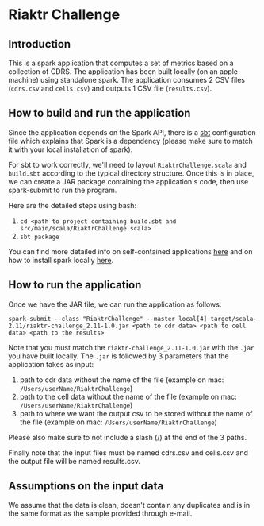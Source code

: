 # Riaktr Challenge

## Introduction
This is a spark application that computes a set of metrics based on a collection of CDRS. The application has been built locally (on an apple machine) using standalone spark. The application consumes 2 CSV files (`cdrs.csv` and `cells.csv`) and outputs 1 CSV file (`results.csv`).

## How to build and run the application
Since the application depends on the Spark API, there is a [sbt](https://www.scala-sbt.org/) configuration file which explains that Spark is a dependency (please make sure to match it with your local installation of spark). 

For sbt to work correctly, we'll need to layout `RiaktrChallenge.scala` and `build.sbt` according to the typical directory structure. Once this is in place, we can create a JAR package containing the application's code, then use spark-submit to run the program.

Here are the detailed steps using bash:
1. `cd <path to project containing build.sbt and src/main/scala/RiaktrChallenge.scala>`
2. `sbt package`

You can find more detailed info on self-contained applications [here](http://people.apache.org/~pwendell/spark-nightly/spark-master-docs/latest/quick-start.html#self-contained-applications) and on how to install spark locally [here](https://medium.com/luckspark/installing-spark-2-3-0-on-macos-high-sierra-276a127b8b85).

## How to run the application
Once we have the JAR file, we can run the application as follows:
```
spark-submit --class "RiaktrChallenge" --master local[4] target/scala-2.11/riaktr-challenge_2.11-1.0.jar <path to cdr data> <path to cell data> <path to the results>
```
Note that you must match the `riaktr-challenge_2.11-1.0.jar` with the `.jar` you have built locally. The `.jar` is followed by 3 parameters that the application takes as input:
1. path to cdr data without the name of the file (example on mac: `/Users/userName/RiaktrChallenge`)
2. path to the cell data without the name of the file (example on mac: `/Users/userName/RiaktrChallenge`)
3. path to where we want the output csv to be stored without the name of the file (example on mac: `/Users/userName/RiaktrChallenge`)

Please also make sure to not include a slash (/) at the end of the 3 paths.

Finally note that the input files must be named cdrs.csv and cells.csv and the output file will be named results.csv.

## Assumptions on the input data
We assume that the data is clean, doesn't contain any duplicates and is in the same format as the sample provided through e-mail.
